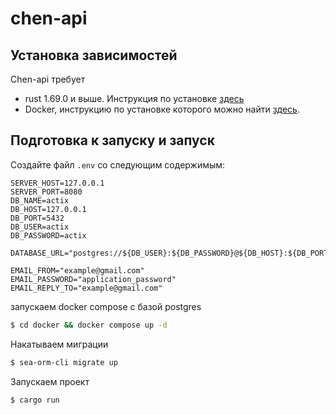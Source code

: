 # chen-api

## Установка зависимостей

Chen-api требует

- rust 1.69.0 и выше. Инструкция по установке [здесь](https://www.rust-lang.org/tools/install)
- Docker, инструкцию по установке которого можно найти [здесь](https://docs.docker.com/install/linux/docker-ce/ubuntu/#install-docker-engine---community-1).

## Подготовка к запуску и запуск

Создайте файл `.env` со следующим содержимым:

```dotenv
SERVER_HOST=127.0.0.1
SERVER_PORT=8080
DB_NAME=actix
DB_HOST=127.0.0.1
DB_PORT=5432
DB_USER=actix
DB_PASSWORD=actix

DATABASE_URL="postgres://${DB_USER}:${DB_PASSWORD}@${DB_HOST}:${DB_PORT}/${DB_NAME}"

EMAIL_FROM="example@gmail.com"
EMAIL_PASSWORD="application_password"
EMAIL_REPLY_TO="example@gmail.com"
```

запускаем docker compose с базой postgres

```bash
$ cd docker && docker compose up -d
```

Накатываем миграции

```bash
$ sea-orm-cli migrate up
```

Запускаем проект

```bash
$ cargo run
```
